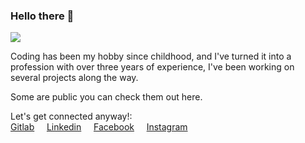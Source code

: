 ### Hello there 👋

![](https://hitx.vercel.app/counter/?id=https://github.com/dodycode/dodycode&t=github%20views)

Coding has been my hobby since childhood, and I've turned it into a profession with over three years of experience, I've been working on several projects along the way.

Some are public you can check them out here.

Let's get connected anyway!:<br/>
[Gitlab](https://gitlab.com/kirizu336) &nbsp; &nbsp; [Linkedin](https://www.linkedin.com/in/dodycode/) &nbsp; &nbsp; [Facebook](https://facebook.com/prasdody) &nbsp; &nbsp; [Instagram](https://www.instagram.com/__dodypras/)

<!-- <a href="https://github.com/dodycode?tab=repositories"><img alt="Dodycode Activity Graph" src="https://github-readme-stats.vercel.app/api/top-langs/?username=dodycode&theme=prussian&langs_count=6&layout=compact" /></a> -->
